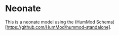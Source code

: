 # Neonate
This is a neonate model using the (HumMod Schema)[https://github.com/HumMod/hummod-standalone].